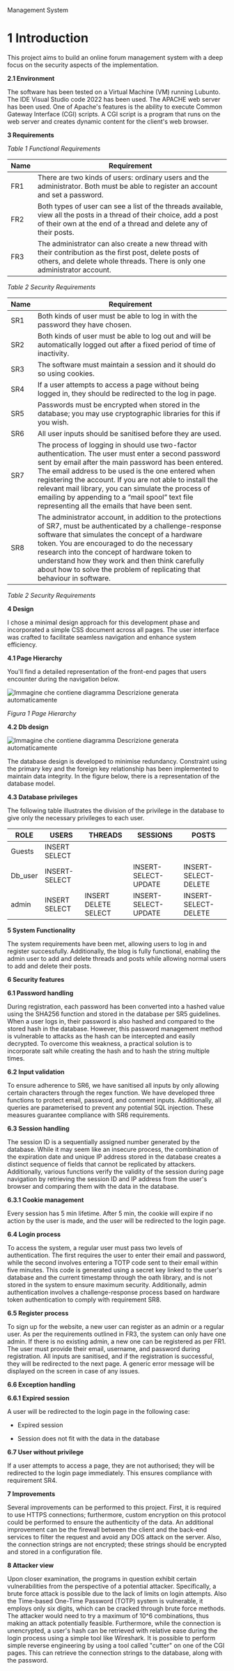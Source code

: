 Management System

# 1 Introduction

This project aims to build an online forum management system with a deep
focus on the security aspects of the implementation.

**2.1 Environment**

The software has been tested on a Virtual Machine (VM) running Lubunto.
The IDE Visual Studio code 2022 has been used. The APACHE web server has
been used. One of Apache's features is the ability to execute Common
Gateway Interface (CGI) scripts. A CGI script is a program that runs on
the web server and creates dynamic content for the client's web browser.

**3 Requirements**

*Table 1 Functional Requirements*

|      Name     |      Requirement                                                                                                                                                                                     |
|---------------|------------------------------------------------------------------------------------------------------------------------------------------------------------------------------------------------------|
|      FR1      |      There are two kinds of users: ordinary users and the administrator.    Both must be able to register an account and set a password.                                                              |
|     FR2       |     Both types of user can see a list of the threads available, view all   the posts in a thread of their choice, add a post of their own at the end of   a thread and delete any of their posts.    |
|     FR3       |     The administrator can also create a new thread with their contribution   as the first post, delete posts of others, and delete whole threads. There is   only one administrator account.         |

*Table 2 Security Requirements*

|      Name     |      Requirement                                                                                                                                                                                                                                                                                                                                                                                                                                          |
|---------------|-----------------------------------------------------------------------------------------------------------------------------------------------------------------------------------------------------------------------------------------------------------------------------------------------------------------------------------------------------------------------------------------------------------------------------------------------------------|
|     SR1       |     Both kinds of user must be able to log in with the password they have   chosen.                                                                                                                                                                                                                                                                                                                                                                       |
|     SR2       |     Both kinds of user must be able to log out and will be automatically   logged out after a fixed period of time of inactivity.                                                                                                                                                                                                                                                                                                                         |
|     SR3       |     The   software must maintain a session and it should do so using cookies.                                                                                                                                                                                                                                                                                                                                                                             |
|     SR4       |     If a user attempts to access a page without being logged in, they   should be redirected to the log in page.                                                                                                                                                                                                                                                                                                                                          |
|     SR5       |     Passwords must be encrypted when stored in the database; you may use   cryptographic libraries for this if you wish.                                                                                                                                                                                                                                                                                                                                  |
|     SR6       |     All user inputs should be sanitised before they are used.                                                                                                                                                                                                                                                                                                                                                                                             |
|     SR7       |     The process of logging in should use two-factor authentication. The   user must enter a second password sent by email after the main password has   been entered. The email address to be used is the one entered when registering   the account. If you are not able to install the relevant mail library, you   can simulate the process of emailing by appending to a “mail spool” text file   representing all the emails that have been sent.    |
|     SR8       |     The administrator account, in addition to the protections of SR7, must   be authenticated by a challenge-response software that simulates the concept   of a hardware token. You are encouraged to do the necessary research into the   concept of hardware token to understand how they work and then think   carefully about how to solve the problem of replicating that behaviour in   software.                                                  |

*Table 2 Security Requirements*

**4 Design**

I chose a minimal design approach for this development phase and
incorporated a simple CSS document across all pages. The user interface
was crafted to facilitate seamless navigation and enhance system
efficiency.

**4.1 Page Hierarchy**

You\'ll find a detailed representation of the front-end pages that users
encounter during the navigation below.

![Immagine che contiene diagramma Descrizione generata
automaticamente](./sitemap.png)

*Figura 1 Page Hierarchy*

**4.2 Db design**

![Immagine che contiene diagramma Descrizione generata
automaticamente](./dbstruct.png)

The database design is developed to minimise redundancy. Constraint
using the primary key and the foreign key relationship has been
implemented to maintain data integrity. In the figure below, there is a
representation of the database model.

**4.3 Database privileges**

The following table illustrates the division of the privilege in the
database to give only the necessary privileges to each user.

 |     ROLE       |     USERS            |     THREADS                  |     SESSIONS                |                 POSTS       |
|----------------|----------------------|------------------------------|-----------------------------|-----------------------------|
|     Guests     |     INSERT SELECT    |                              |                             |                             |
|     Db_user    |     INSERT-SELECT    |                              |     INSERT-SELECT-UPDATE    |     INSERT-SELECT-DELETE    |
|     admin      |     INSERT SELECT    |     INSERT  DELETE SELECT    |     INSERT-SELECT-UPDATE    |     INSERT-SELECT-DELETE    |

**5 System Functionality**

The system requirements have been met, allowing users to log in and
register successfully. Additionally, the blog is fully functional,
enabling the admin user to add and delete threads and posts while
allowing normal users to add and delete their posts.

**6 Security features**

**6.1 Password handling**

During registration, each password has been converted into a hashed
value using the SHA256 function and stored in the database per SR5
guidelines. When a user logs in, their password is also hashed and
compared to the stored hash in the database. However, this password
management method is vulnerable to attacks as the hash can be
intercepted and easily decrypted. To overcome this weakness, a practical
solution is to incorporate salt while creating the hash and to hash the
string multiple times.

**6.2 Input validation**

To ensure adherence to SR6, we have sanitised all inputs by only
allowing certain characters through the regex function. We have
developed three functions to protect email, password, and comment
inputs. Additionally, all queries are parameterised to prevent any
potential SQL injection. These measures guarantee compliance with SR6
requirements.

**6.3 Session handling**

The session ID is a sequentially assigned number generated by the
database. While it may seem like an insecure process, the combination of
the expiration date and unique IP address stored in the database creates
a distinct sequence of fields that cannot be replicated by attackers.
Additionally, various functions verify the validity of the session
during page navigation by retrieving the session ID and IP address from
the user\'s browser and comparing them with the data in the database.

**6.3.1 Cookie management**

Every session has 5 min lifetime. After 5 min, the cookie will expire if
no action by the user is made, and the user will be redirected to the
login page.

**6.4 Login process**

To access the system, a regular user must pass two levels of
authentication. The first requires the user to enter their email and
password, while the second involves entering a TOTP code sent to their
email within five minutes. This code is generated using a secret key
linked to the user\'s database and the current timestamp through the
oath library, and is not stored in the system to ensure maximum
security. Additionally, admin authentication involves a
challenge-response process based on hardware token authentication to
comply with requirement SR8.

**6.5 Register process**

To sign up for the website, a new user can register as an admin or a
regular user. As per the requirements outlined in FR3, the system can
only have one admin. If there is no existing admin, a new one can be
registered as per FR1. The user must provide their email, username, and
password during registration. All inputs are sanitised, and if the
registration is successful, they will be redirected to the next page. A
generic error message will be displayed on the screen in case of any
issues.

**6.6 Exception handling**

**6.6.1 Expired session**

A user will be redirected to the login page in the following case:

-   Expired session

-   Session does not fit with the data in the database

**6.7 User without privilege**

If a user attempts to access a page, they are not authorised; they will
be redirected to the login page immediately. This ensures compliance
with requirement SR4.

**7 Improvements**

Several improvements can be performed to this project. First, it is
required to use HTTPS connections; furthermore, custom encryption on
this protocol could be performed to ensure the authenticity of the data.
An additional improvement can be the firewall between the client and the
back-end services to filter the request and avoid any DOS attack on the
server. Also, the connection strings are not encrypted; these strings
should be encrypted and stored in a configuration file.

**8 Attacker view**

Upon closer examination, the programs in question exhibit certain
vulnerabilities from the perspective of a potential attacker.
Specifically, a brute force attack is possible due to the lack of limits
on login attempts. Also the Time-based One-Time Password (TOTP) system
is vulnerable, it employs only six digits, which can be cracked through
brute force methods. The attacker would need to try a maximum of 10\^6
combinations, thus making an attack potentially feasible. Furthermore,
while the connection is unencrypted, a user\'s hash can be retrieved
with relative ease during the login process using a simple tool like
Wireshark. It is possible to perform simple reverse engineering by using
a tool called \"cutter\" on one of the CGI pages. This can retrieve the
connection strings to the database, along with the password.
